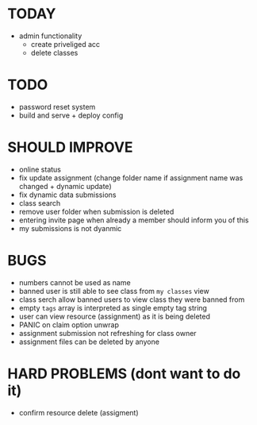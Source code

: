 # TODAY

- admin functionality
  - create priveliged acc
  - delete classes

# TODO

- password reset system
- build and serve + deploy config

# SHOULD IMPROVE

- online status
- fix update assignment (change folder name if assignment name was changed + dynamic update)
- fix dynamic data submissions
- class search
- remove user folder when submission is deleted
- entering invite page when already a member should inform you of this
- my submissions is not dyanmic

# BUGS

- numbers cannot be used as name
- banned user is still able to see class from `my classes` view
- class serch allow banned users to view class they were banned from
- empty `tags` array is interpreted as single empty tag string
- user can view resource (assignment) as it is being deleted
- PANIC on claim option unwrap
- assignment submission not refreshing for class owner
- assignment files can be deleted by anyone

# HARD PROBLEMS (dont want to do it)

- confirm resource delete (assigment)
